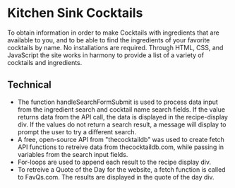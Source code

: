 # Kitchen Sink Cocktails
To obtain information in order to make Cocktails with ingredients that are available to you, and to be able to find the ingredients of your favorite cocktails by name.
No installations are required. Through HTML, CSS, and JavaScript the site works in harmony to provide a list of a variety of cocktails and ingredients.

## Technical
- The function handleSearchFormSubmit is used to process data input from the ingredient search and cocktail name search fields. If the value returns data from the API call, the data is displayed in the recipe-display div. If the values do not return a search result, a message will display to prompt the user to try a different search.
- A free, open-source API from "thecocktaildb" was used to create fetch API functions to retreive data from thecocktaildb.com, while passing in variables from the search input fields.
- For-loops are used to append each result to the recipe display div.
- To retreive a Quote of the Day for the website, a fetch function is called to FavQs.com. The results are displayed in the quote of the day div.
